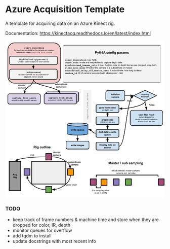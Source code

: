 Azure Acquisition Template
==============================

A template for acquiring  data on an Azure Kinect rig.

Documentation: https://kinectacq.readthedocs.io/en/latest/index.html

![Acqusition pipeline](docs/files/Azure-acquisition.png)

### TODO
- keep track of frame numbers & machine time and store when they are dropped for color, IR, depth
- monitor queues for overflow
- add tqdm to install
- update docstrings with most recent info